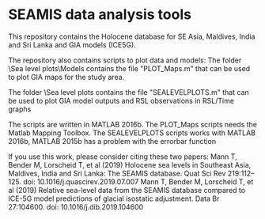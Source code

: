 # SEAMIS data analysis tools
This repository contains the Holocene database for SE Asia, Maldives, India and Sri Lanka and GIA models (ICE5G). 

The repository also contains scripts to plot data and models:
The folder \Sea level plots\Models contains the file "PLOT_Maps.m" that can be used to plot GIA maps for the study area.

The folder \Sea level plots contains the file "SEALEVELPLOTS.m" that can be used to plot GIA model outputs and RSL observations in RSL/Time graphs 


The scripts are written in MATLAB 2016b.
The PLOT_Maps scripts needs the Matlab Mapping Toolbox. 
The SEALEVELPLOTS scripts works with MATLAB 2016b, MATLAB 2015b has a problem with the errorbar function
 

If you use this work, please consider citing these two papers:
Mann T, Bender M, Lorscheid T, et al (2019) Holocene sea levels in Southeast Asia, Maldives, India and Sri Lanka: The SEAMIS database. Quat Sci Rev 219:112–125. doi: 10.1016/j.quascirev.2019.07.007
Mann T, Bender M, Lorscheid T, et al (2019) Relative sea-level data from the SEAMIS database compared to ICE-5G model predictions of glacial isostatic adjustment. Data Br 27:104600. doi: 10.1016/j.dib.2019.104600
